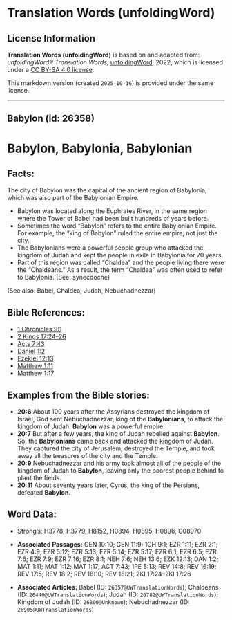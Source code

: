 # Translation Words (unfoldingWord)

## License Information

**Translation Words (unfoldingWord)** is based on and adapted from: _unfoldingWord® Translation Words_, [unfoldingWord](https://unfoldingword.org/utw), 2022, which is licensed under a [CC BY-SA 4.0 license](https://creativecommons.org/licenses/by-sa/4.0/legalcode.en).

This markdown version (created `2025-10-16`) is provided under the same license.



--------------------------------

## Babylon (id: 26358)

Babylon, Babylonia, Babylonian
==============================

Facts:
------

The city of Babylon was the capital of the ancient region of Babylonia, which was also part of the Babylonian Empire.

* Babylon was located along the Euphrates River, in the same region where the Tower of Babel had been built hundreds of years before.
* Sometimes the word “Babylon” refers to the entire Babylonian Empire. For example, the “king of Babylon” ruled the entire empire, not just the city.
* The Babylonians were a powerful people group who attacked the kingdom of Judah and kept the people in exile in Babylonia for 70 years.
* Part of this region was called “Chaldea” and the people living there were the “Chaldeans.” As a result, the term “Chaldea” was often used to refer to Babylonia. (See: synecdoche)

(See also: Babel, Chaldea, Judah, Nebuchadnezzar)

Bible References:
-----------------

* [1 Chronicles 9:1](https://ref.ly/1Chr9:1)
* [2 Kings 17:24–26](https://ref.ly/2Kgs17:24-2Kgs17:26)
* [Acts 7:43](https://ref.ly/Acts7:43)
* [Daniel 1:2](https://ref.ly/Dan1:2)
* [Ezekiel 12:13](https://ref.ly/Ezek12:13)
* [Matthew 1:11](https://ref.ly/Matt1:11)
* [Matthew 1:17](https://ref.ly/Matt1:17)

Examples from the Bible stories:
--------------------------------

* **20:6** About 100 years after the Assyrians destroyed the kingdom of Israel, God sent Nebuchadnezzar, king of the **Babylonians**, to attack the kingdom of Judah. **Babylon** was a powerful empire.
* **20:7** But after a few years, the king of Judah rebelled against **Babylon**. So, the **Babylonians** came back and attacked the kingdom of Judah. They captured the city of Jerusalem, destroyed the Temple, and took away all the treasures of the city and the Temple.
* **20:9** Nebuchadnezzar and his army took almost all of the people of the kingdom of Judah to **Babylon**, leaving only the poorest people behind to plant the fields.
* **20:11** About seventy years later, Cyrus, the king of the Persians, defeated **Babylon**.

Word Data:
----------

* Strong’s: H3778, H3779, H8152, H0894, H0895, H0896, G08970

* **Associated Passages:** GEN 10:10; GEN 11:9; 1CH 9:1; EZR 1:11; EZR 2:1; EZR 4:9; EZR 5:12; EZR 5:13; EZR 5:14; EZR 5:17; EZR 6:1; EZR 6:5; EZR 7:6; EZR 7:9; EZR 7:16; EZR 8:1; NEH 7:6; NEH 13:6; EZK 12:13; DAN 1:2; MAT 1:11; MAT 1:12; MAT 1:17; ACT 7:43; 1PE 5:13; REV 14:8; REV 16:19; REV 17:5; REV 18:2; REV 18:10; REV 18:21; 2KI 17:24–2KI 17:26
* **Associated Articles:** Babel (ID: `26357@UWTranslationWords`); Chaldeans (ID: `26440@UWTranslationWords`); Judah (ID: `26782@UWTranslationWords`); Kingdom of Judah (ID: `26800@Unknown`); Nebuchadnezzar (ID: `26905@UWTranslationWords`)

